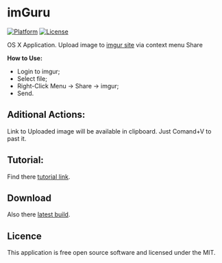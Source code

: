 # imGuru

[![Platform](https://img.shields.io/badge/platform-OS%20X-lightgrey.svg?style=flat)](http://www.apple.com/osx/)
[![License](https://img.shields.io/badge/license-MIT-brightgreen.svg?style=flat)](http://opensource.org/licenses/MIT)

OS X Application.
Upload image to [imgur site][imgur] via context menu Share

**How to Use:**
* Login to imgur;
* Select file;
* Right-Click Menu -> Share -> imgur;
* Send.

Aditional Actions:
-------------
Link to Uploaded image will be available in clipboard.
Just Comand+V to past it.

Tutorial:
-------------
Find there [tutorial link][tutorial].

Download
-------------
Also there [latest build][imGuru].

Licence
-------------
This application is free open source software and licensed under the MIT.

[tutorial]: http://www.youtube.com/watch?v=ZpNoiAbzLQ0 "tutorial link"
[imGuru]: http://downloads.igrsoft.com/app/imGuru.zip "latest build"
[imgur]: http://imgur.com "imgur site"
